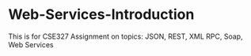 # Web-Services-Introduction
This is for CSE327 Assignment on topics: JSON, REST, XML RPC, Soap, Web Services
